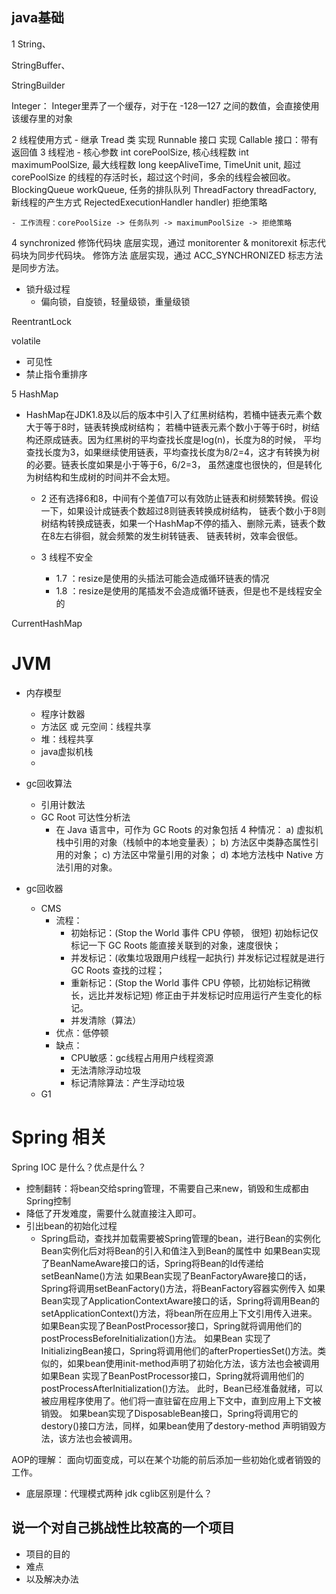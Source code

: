 
## java基础

1 String、

StringBuffer、

StringBuilder 

Integer： Integer里弄了一个缓存，对于在 -128—127 之间的数值，会直接使用该缓存里的对象  

2 线程使用方式
    - 继承 Tread 类
      实现 Runnable 接口
      实现 Callable 接口：带有返回值
3  线程池
    - 核心参数
        int corePoolSize, 核心线程数
        int maximumPoolSize, 最大线程数
        long keepAliveTime, TimeUnit unit, 超过 corePoolSize 的线程的存活时长，超过这个时间，多余的线程会被回收。
        BlockingQueue<Runnable> workQueue, 任务的排队队列
        ThreadFactory threadFactory, 新线程的产生方式
        RejectedExecutionHandler handler) 拒绝策略
        
    - 工作流程：corePoolSize -> 任务队列 -> maximumPoolSize -> 拒绝策略
        
4 synchronized 
修饰代码块
底层实现，通过 monitorenter & monitorexit 标志代码块为同步代码块。
修饰方法
底层实现，通过 ACC_SYNCHRONIZED 标志方法是同步方法。
- 锁升级过程
    - 偏向锁，自旋锁，轻量级锁，重量级锁
 
ReentrantLock 

volatile
- 可见性
- 禁止指令重排序

5 HashMap 
- HashMap在JDK1.8及以后的版本中引入了红黑树结构，若桶中链表元素个数大于等于8时，链表转换成树结构；
  若桶中链表元素个数小于等于6时，树结构还原成链表。因为红黑树的平均查找长度是log(n)，长度为8的时候，
  平均查找长度为3，如果继续使用链表，平均查找长度为8/2=4，这才有转换为树的必要。链表长度如果是小于等于6，6/2=3，
  虽然速度也很快的，但是转化为树结构和生成树的时间并不会太短。
  
  - 2 还有选择6和8，中间有个差值7可以有效防止链表和树频繁转换。假设一下，如果设计成链表个数超过8则链表转换成树结构，
  链表个数小于8则树结构转换成链表，如果一个HashMap不停的插入、删除元素，链表个数在8左右徘徊，就会频繁的发生树转链表、
  链表转树，效率会很低。
  
  
  - 3 线程不安全
      - 1.7 ：resize是使用的头插法可能会造成循环链表的情况
      - 1.8 ：resize是使用的尾插发不会造成循环链表，但是也不是线程安全的 

CurrentHashMap

# JVM
- 内存模型
    - 程序计数器
    - 方法区 或 元空间：线程共享
    - 堆：线程共享
    - java虚拟机栈
    - 

- gc回收算法
    - 引用计数法
    - GC Root 可达性分析法
        - 在 Java 语言中，可作为 GC Roots 的对象包括 4 种情况：
        a) 虚拟机栈中引用的对象（栈帧中的本地变量表）；
        b) 方法区中类静态属性引用的对象；
        c) 方法区中常量引用的对象；
        d) 本地方法栈中 Native 方法引用的对象。

- gc回收器
    - CMS
        - 流程：
            - 初始标记：(Stop the World 事件 CPU 停顿， 很短) 初始标记仅标记一下 GC Roots 能直接关联到的对象，速度很快；
            - 并发标记：(收集垃圾跟用户线程一起执行) 并发标记过程就是进行 GC Roots 查找的过程；
            - 重新标记：(Stop the World 事件 CPU 停顿，比初始标记稍微长，远比并发标记短) 修正由于并发标记时应用运行产生变化的标记。
            - 并发清除（算法）
        - 优点：低停顿
        - 缺点：
            - CPU敏感：gc线程占用用户线程资源
            - 无法清除浮动垃圾
            - 标记清除算法：产生浮动垃圾
    - G1



# Spring 相关
Spring IOC 是什么？优点是什么？
- 控制翻转：将bean交给spring管理，不需要自己来new，销毁和生成都由Spring控制
- 降低了开发难度，需要什么就直接注入即可。
- 引出bean的初始化过程
    - Spring启动，查找并加载需要被Spring管理的bean，进行Bean的实例化
      Bean实例化后对将Bean的引入和值注入到Bean的属性中
      如果Bean实现了BeanNameAware接口的话，Spring将Bean的Id传递给setBeanName()方法
      如果Bean实现了BeanFactoryAware接口的话，Spring将调用setBeanFactory()方法，将BeanFactory容器实例传入
      如果Bean实现了ApplicationContextAware接口的话，Spring将调用Bean的setApplicationContext()方法，将bean所在应用上下文引用传入进来。
      如果Bean实现了BeanPostProcessor接口，Spring就将调用他们的postProcessBeforeInitialization()方法。
      如果Bean 实现了InitializingBean接口，Spring将调用他们的afterPropertiesSet()方法。类似的，如果bean使用init-method声明了初始化方法，该方法也会被调用
      如果Bean 实现了BeanPostProcessor接口，Spring就将调用他们的postProcessAfterInitialization()方法。
      此时，Bean已经准备就绪，可以被应用程序使用了。他们将一直驻留在应用上下文中，直到应用上下文被销毁。
      如果bean实现了DisposableBean接口，Spring将调用它的destory()接口方法，同样，如果bean使用了destory-method 声明销毁方法，该方法也会被调用。

AOP的理解： 面向切面变成，可以在某个功能的前后添加一些初始化或者销毁的工作。
- 底层原理：代理模式两种 jdk cglib区别是什么？



## 说一个对自己挑战性比较高的一个项目
- 项目的目的
- 难点
- 以及解决办法